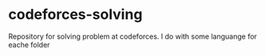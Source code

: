 # codeforces-solving
Repository for solving problem at codeforces. I do with some languange for eache folder
